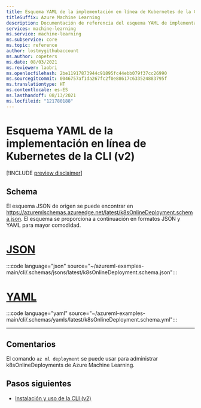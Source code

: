 ```yaml
---
title: Esquema YAML de la implementación en línea de Kubernetes de la CLI (v2)
titleSuffix: Azure Machine Learning
description: Documentación de referencia del esquema YAML de implementación en línea de Kubernetes de la CLI (v2).
services: machine-learning
ms.service: machine-learning
ms.subservice: core
ms.topic: reference
author: lostmygithubaccount
ms.author: copeters
ms.date: 08/03/2021
ms.reviewer: laobri
ms.openlocfilehash: 2be11917873944c91895fc44ebb079f37cc26990
ms.sourcegitcommit: 0046757af1da267fc2f0e88617c633524883795f
ms.translationtype: HT
ms.contentlocale: es-ES
ms.lasthandoff: 08/13/2021
ms.locfileid: "121780188"
---
```

# <a name="cli-v2-kubernetes-online-deployment-yaml-schema"></a>Esquema YAML de la implementación en línea de Kubernetes de la CLI (v2)

[!INCLUDE [preview disclaimer](../../includes/machine-learning-preview-generic-disclaimer.md)]

## <a name="schema"></a>Schema

El esquema JSON de origen se puede encontrar en https://azuremlschemas.azureedge.net/latest/k8sOnlineDeployment.schema.json. El esquema se proporciona a continuación en formatos JSON y YAML para mayor comodidad.

# <a name="json"></a>[JSON](#tab/json)

:::code language="json" source="~/azureml-examples-main/cli/.schemas/jsons/latest/k8sOnlineDeployment.schema.json":::

# <a name="yaml"></a>[YAML](#tab/yaml)

:::code language="yaml" source="~/azureml-examples-main/cli/.schemas/yamls/latest/k8sOnlineDeployment.schema.yml":::

---

## <a name="remarks"></a>Comentarios

El comando `az ml deployment` se puede usar para administrar k8sOnlineDeployments de Azure Machine Learning.

## <a name="next-steps"></a>Pasos siguientes

- [Instalación y uso de la CLI (v2)](how-to-configure-cli.md)
